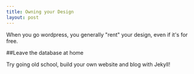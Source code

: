 ```yaml
---
title: Owning your Design
layout: post
---
```


When you go wordpress, you generally "rent" your design, even if it's for free.

##Leave the database at home

Try going old school, build your own website and blog with Jekyll!
